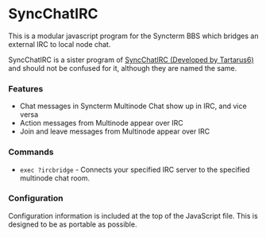 # SyncChatIRC
This is a modular javascript program for the Syncterm BBS which bridges an external IRC to local node chat.

SyncChatIRC is a sister program of [SyncChatIRC (Developed by Tartarus6)](https://github.com/Tartarus6/SyncChatIRC) and should not be confused for it, although they are named the same.

### Features
- Chat messages in Syncterm Multinode Chat show up in IRC, and vice versa
- Action messages from Multinode appear over IRC
- Join and leave messages from Multinode appear over IRC

### Commands
- `exec ?ircbridge` - Connects your specified IRC server to the specified multinode chat room.

### Configuration
Configuration information is included at the top of the JavaScript file. This is designed to be as portable as possible.
